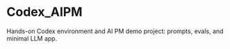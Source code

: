 # Codex_AIPM
Hands-on Codex environment and AI PM demo project: prompts, evals, and minimal LLM app.
